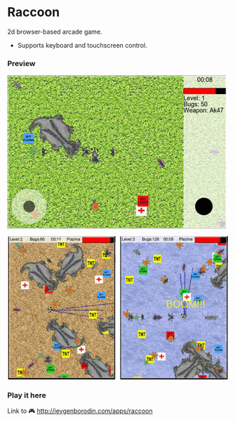 # Raccoon

2d browser-based arcade game. 

* Supports keyboard and touchscreen control.

### Preview

![Raccoon preview image 1](/scr1.jpg)

![Raccoon preview image 1](/scr2.jpg)

### Play it here

Link to :video_game: http://ievgenborodin.com/apps/raccoon
